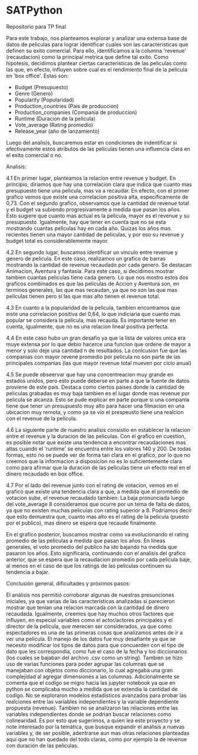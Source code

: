 # SATPython
Repositorio para TP final

Para este trabajo, nos planteamos explorar y analizar una extensa base de datos de peliculas para lograr identificar cuales son las caracteristicas que definen su exito comercial.
Para ello, identificamos a la columna 'revenue' (recaudacion) como la principal metrica que define tal exito.
Como hipotesis, decidimos plantear ciertas caracteristicas de las peliculas como las que, en efecto, influyen sobre cual es el rendimiento final de la pelicula en 'box office'. Estas son:
- Budget (Presupuesto)
- Genre (Genero)
- Popularity (Popularidad)
- Production_countries (Pais de produccion)
- Production_companies (Compania de produccion)
- Runtime (Duracion de la pelicula)
- Vote_average (Rating promedio)
- Release_year (año de lanzamiento)

Luego del analisis, buscaremos estar en condiciones de indentificar si efectivamente estos atributos de las peliculas tienen una influencia clara en el exito comercial o no.

Analisis:

4.1
En primer lugar, planteamos la relacion entre revenue y budget. En principio, diriamos que hay una correlacion clara que indica que cuanto mas presupuesto tiene una pelicula, mas va a recaudar. 
En efecto, con el primer grafico vemos que existe una correlacion positiva alta, especificamente de 0,73.
Con el segundo grafico, observamos que la cantidad de revenue total y el budget va subiendo progresivamente a medida que pasan los años. Esto sugiere que cuanto mas actual es la pelicula, mayor es el revenue y su presupuesto. Igualmente, hay que tener en cuenta que no se esta mostrando cuantas peliculas hay en cada año. Quizas los años mas recientes tienen una mayor cantidad de peliculas, y por eso su revenue y budget total es considerablemente mayor.

4.2
En segundo lugar, buscamos identificar un vinculo entre revenue y genero de pelicula. En este caso, realizamos un grafico de barras mostrando la cantidad de revenue recaudado por cada genero. Se destacan Animacion, Aventura y fantasia. Para este caso, si decidimos mostrar tambien cuantas peliculas tiene cada genero. Lo que nos mostro estos dos graficos combinados es que las peliculas de Accion y Aventura son, en terminos generales, las que mas recaudan, ya que no son las que mas peliculas tienen pero si las que mas alto tienen el revenue total.

4.3
En cuanto a la popularidad de la pelicula, tambien encontramos que eiste una correlacion positiva del 0,64, lo que indiciaria que cuanto mas popular se considera la pelicula, mas recauda. Es importante tener en cuenta, igualmente, que no es una relacion lineal positiva perfecta.

4.4
En este caso hubo un gran desafio ya que la lista de valores unica era muye extensa por lo que debio hacerce una funcion que ordene de mayor a menor y solo deje una cantidad n de resultados. La conlcusion fue que las companias con mayor revene promedio por pelicula no son parte de las principales companias (las que mayor revenue total mueven por ciclo anual)

4.5
Se puede obseervar que hay una concentreacion muy grande en estados unidos, pero esto puede deberse en parte a que la fuente de datos proviene de este pais. Destaca como ciertos paises donde la cantidad de peliculas grabadas es muy baja tambien es el lugar donde mas revenue por pelicula se alcanza. Esto se pude explicar en parte porque si una compania tiene que tener un presupuesto muy alto para hacer una filmacion en una ubicacion muy remota, y como ya se vio el prespeusto tiene una realcion con el revenue de la pelicula.

4.6
La siguiente parte de nuestro analisis consistio en establecer la relacion entre el revenue y la duracion de las peliculas. Con el grafico en cuestion, es posible notar que existe una tendencia a encontrar recaudaciones mas altas cuando el 'runtime' se encuentra entre los valores 140 y 200. De todas formas, esto no se puede ver de forma tan clara en el grafico, por lo que no creemos que la informacion a disposicion no es lo suficientemente clara como para afirmar que la duracion de las peliculas tiene un efecto real en el dinero recaudado en box office.

4.7
Por el lado del revenue junto con el rating de votacion, vemos en el grafico que existe una tendencia clara a que, a medida que el promedio de votacion sube, el revenue recaudado tambien. La baja pronunciada luego del vote_average 8 consideramos que ocurre por un tema de falta de datos, ya que no existen muchas peliculas con rating superior a 8.
Podriamos decir que esto demuestra que, cuanto mas alto es el rating de la pelicula (puesto por el publico), mas dinero se espera que recaude finalmente.

En el grafico posterior, buscamos mostrar como va evolucionando el rating promedio de las peliculas a medida que pasan los años. En lineas generales, el voto promedio del publico ha ido bajando ha medida que pasaron los años. Esto significaria, continuando con el analisis del grafico anterior, que se espera que la recaudacion promedio por cada pelicula baje, al menos en el caso de que los ratings de las peliculas continuen su tendencia a bajar.


Conclusión general, dificultades y próximos pasos: 

El análisis nos permitió corroborar algunas de nuestras presunciones iniciales, ya que varias de las características analizadas si parecieron mostrar que tenían una relacion marcada con la cantidad de dinero recaudada. Igualmente, creemos que hay muchos otros factores que influyen, en especial variables como el actor/actores principales y el director de la película, que merecen ser considerados, ya que como espectadores es una de las primeras cosas que analizamos antes de ir a ver una película.
El manejo de los datos fue muy desafiante ya que se necesito modificar los tipos de datos para que concuerden con el tipo de dato que les correspondia, como fue el caso de la fecha y los diccionarios (los cuales se bajaban del archivo .csv como un string). Tambien se hizo uso de varias funciones para poder agrupar las columnas que se manejaban con objetos como diccionario, lo cual agregaba una gran complejidad al agregar dimensiones a las columnas. Adicionalmente se comenta que el codigo se migro hacia las jupyter notebook ya que en python se complicaba mucho a medida que se extendia la cantidad de codigo.
No se exploraron modelos estadisticos avanzados para probar las realciones entre las variables independientes y la variable dependiente propuesta (revenue). Tambien no se analizaron las relaciones entre las variables independientes donde se podrian buscar relaciones como colinearidad. Es por esto que sugerimos, a quien lea este proyecto y se note interesado por la temática, que busque expandir el análisis a nuevas variables y, de ser posible, adentrarse aun mas otras relaciones planteadas aquí que no han quedado del todo claras, como por ejemplo la de revenue con duración de las películas.


